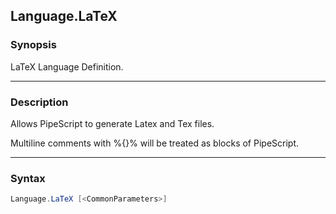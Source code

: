 Language.LaTeX
--------------

### Synopsis
LaTeX Language Definition.

---

### Description

Allows PipeScript to generate Latex and Tex files.

Multiline comments with %{}% will be treated as blocks of PipeScript.

---

### Syntax
```PowerShell
Language.LaTeX [<CommonParameters>]
```

